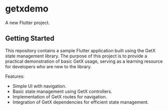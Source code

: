 # getxdemo

A new Flutter project.

## Getting Started

This repository contains a sample Flutter application built using the GetX state management library. 
The purpose of this project is to provide a practical demonstration of basic GetX usage, serving as a learning resource for developers who are new to the library.

Features:
- Simple UI with navigation.
- Basic state management using GetX controllers.
- Implementation of GetX routes for navigation.
- Integration of GetX dependencies for efficient state management.
